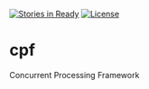 [![Stories in Ready](https://badge.waffle.io/bcgov/cpf.png?label=ready&title=Ready)](https://waffle.io/bcgov/cpf)
[![License](https://img.shields.io/badge/Apache%202.0-License-blue.svg)](https://raw.githubusercontent.com/bcgov/cpf/master/LICENSE)
# cpf
Concurrent Processing Framework
